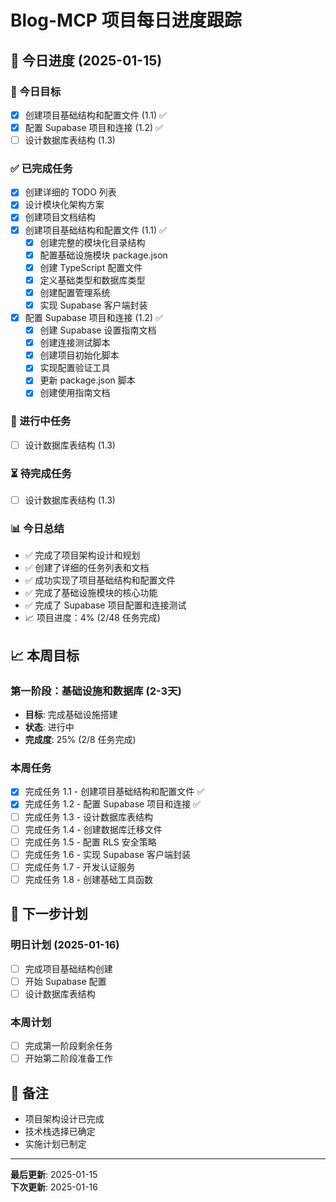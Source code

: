 # Blog-MCP 项目每日进度跟踪

## 📅 今日进度 (2025-01-15)

### 🎯 今日目标
- [x] 创建项目基础结构和配置文件 (1.1) ✅
- [x] 配置 Supabase 项目和连接 (1.2) ✅
- [ ] 设计数据库表结构 (1.3)

### ✅ 已完成任务
- [x] 创建详细的 TODO 列表
- [x] 设计模块化架构方案
- [x] 创建项目文档结构
- [x] 创建项目基础结构和配置文件 (1.1) ✅
  - [x] 创建完整的模块化目录结构
  - [x] 配置基础设施模块 package.json
  - [x] 创建 TypeScript 配置文件
  - [x] 定义基础类型和数据库类型
  - [x] 创建配置管理系统
  - [x] 实现 Supabase 客户端封装
- [x] 配置 Supabase 项目和连接 (1.2) ✅
  - [x] 创建 Supabase 设置指南文档
  - [x] 创建连接测试脚本
  - [x] 创建项目初始化脚本
  - [x] 实现配置验证工具
  - [x] 更新 package.json 脚本
  - [x] 创建使用指南文档

### 🔄 进行中任务
- [ ] 设计数据库表结构 (1.3)

### ⏳ 待完成任务
- [ ] 设计数据库表结构 (1.3)

### 📊 今日总结
- ✅ 完成了项目架构设计和规划
- ✅ 创建了详细的任务列表和文档
- ✅ 成功实现了项目基础结构和配置文件
- ✅ 完成了基础设施模块的核心功能
- ✅ 完成了 Supabase 项目配置和连接测试
- 📈 项目进度：4% (2/48 任务完成)

## 📈 本周目标

### 第一阶段：基础设施和数据库 (2-3天)
- **目标**: 完成基础设施搭建
- **状态**: 进行中
- **完成度**: 25% (2/8 任务完成)

### 本周任务
- [x] 完成任务 1.1 - 创建项目基础结构和配置文件 ✅
- [x] 完成任务 1.2 - 配置 Supabase 项目和连接 ✅
- [ ] 完成任务 1.3 - 设计数据库表结构
- [ ] 完成任务 1.4 - 创建数据库迁移文件
- [ ] 完成任务 1.5 - 配置 RLS 安全策略
- [ ] 完成任务 1.6 - 实现 Supabase 客户端封装
- [ ] 完成任务 1.7 - 开发认证服务
- [ ] 完成任务 1.8 - 创建基础工具函数

## 🎯 下一步计划

### 明日计划 (2025-01-16)
- [ ] 完成项目基础结构创建
- [ ] 开始 Supabase 配置
- [ ] 设计数据库表结构

### 本周计划
- [ ] 完成第一阶段剩余任务
- [ ] 开始第二阶段准备工作

## 📝 备注
- 项目架构设计已完成
- 技术栈选择已确定
- 实施计划已制定

---

**最后更新**: 2025-01-15  
**下次更新**: 2025-01-16
